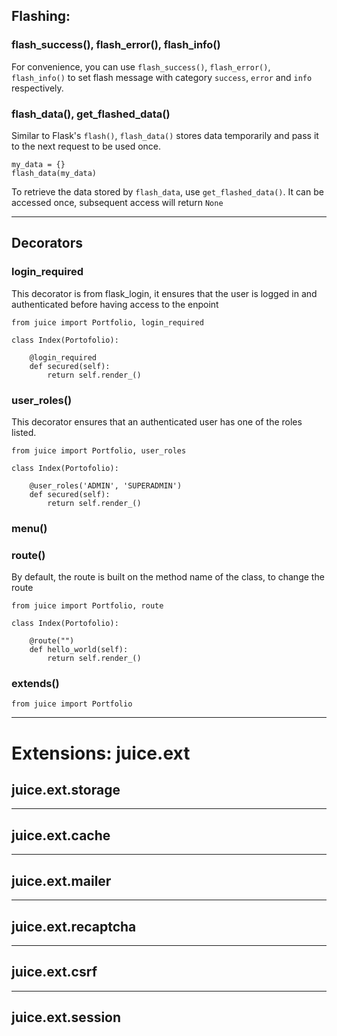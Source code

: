
## Flashing: 

### flash_success(), flash_error(), flash_info()

For convenience, you can use `flash_success()`, `flash_error()`, `flash_info()` 
to set flash message with category `success`, `error` and `info` respectively.

### flash_data(), get_flashed_data()

Similar to Flask's `flash()`, `flash_data()` stores data temporarily 
and pass it to the next request to be used once.

    my_data = {}
    flash_data(my_data)

To retrieve the data stored by `flash_data`, use `get_flashed_data()`. 
It can be accessed once, subsequent access will return `None` 

---

## Decorators


### login_required

This decorator is from flask_login, it ensures that the user is logged in and 
authenticated before having access to the enpoint

    from juice import Portfolio, login_required

    class Index(Portofolio):
        
        @login_required
        def secured(self):
            return self.render_()

### user_roles()

This decorator ensures that an authenticated user has one of the roles listed.

    from juice import Portfolio, user_roles

    class Index(Portofolio):
        
        @user_roles('ADMIN', 'SUPERADMIN')
        def secured(self):
            return self.render_()
            
### menu()



### route()

By default, the route is built on the method name of the class, to change the route


    from juice import Portfolio, route

    class Index(Portofolio):
        
        @route("")
        def hello_world(self):
            return self.render_()


### extends()

    from juice import Portfolio
    
    

    
---


# Extensions: juice.ext


## juice.ext.storage 


---

## juice.ext.cache 


---


## juice.ext.mailer 

---

## juice.ext.recaptcha 


---


## juice.ext.csrf 

---


## juice.ext.session 






